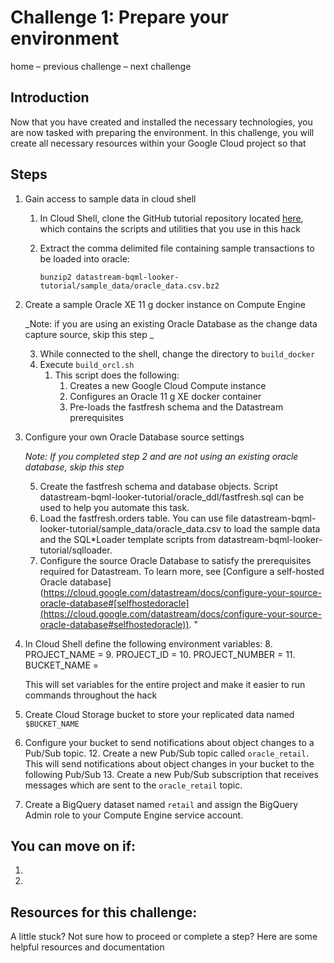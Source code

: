 
# Challenge 1: Prepare your environment 

home – previous challenge – next challenge 


## Introduction

Now that you have created and installed the necessary technologies, you are now tasked with preparing the environment. In this challenge, you will create all necessary resources within your Google Cloud project so that  


## Steps



1. Gain access to sample data in cloud shell 
    1. In Cloud Shell, clone the GitHub tutorial repository located [here](https://github.com/caugusto/datastream-bqml-looker-tutorial.git), which contains the scripts and utilities that you use in this hack 
    2. Extract the comma delimited file containing sample transactions to be loaded into oracle:

        ```
        bunzip2 datastream-bqml-looker-tutorial/sample_data/oracle_data.csv.bz2
        ```


2. Create a sample Oracle XE 11 g docker instance on Compute Engine 

    _Note: if you are using an existing Oracle Database as the change data capture source, skip this step _

    3. While connected to the shell, change the directory to `build_docker`
    4. Execute `build_orcl.sh `
        1. This script does the following: 
            1. Creates a new Google Cloud Compute instance
            2. Configures an Oracle 11 g XE docker container 
            3. Pre-loads the fastfresh schema and the Datastream prerequisites 
3. Configure your own Oracle Database source settings

    _Note: If you completed step 2 and are not using an existing oracle database, skip this step_

    5. Create the fastfresh schema and database objects. Script datastream-bqml-looker-tutorial/oracle\_ddl/fastfresh.sql can be used to help you automate this task.   
    6. Load the fastfresh.orders table. You can use file datastream-bqml-looker-tutorial/sample\_data/oracle\_data.csv to load the sample data and the SQL\*Loader template scripts from datastream-bqml-looker-tutorial/sqlloader.  
    7. Configure the source Oracle Database to satisfy the prerequisites required for Datastream. To learn more, see [Configure a self-hosted Oracle database] (https://cloud.google.com/datastream/docs/configure-your-source-oracle-database#[selfhostedoracle](https://cloud.google.com/datastream/docs/configure-your-source-oracle-database#selfhostedoracle)). "
4. In Cloud Shell define the following environment variables: 
    8. PROJECT\_NAME = 
    9. PROJECT\_ID = 
    10. PROJECT\_NUMBER = 
    11. BUCKET\_NAME = 

    This will set variables for the entire project and make it easier to run commands throughout the hack 

5. Create Cloud Storage bucket to store your replicated data named `$BUCKET_NAME `
6. Configure your bucket to send notifications about object changes to a Pub/Sub topic. 
    12. Create a new Pub/Sub topic called <code>oracle_retail<em>. </em></code>This will send notifications about object changes in your bucket to the following Pub/Sub<em> </em> 
    13. Create a new Pub/Sub subscription that receives messages which are sent to the  <code>oracle_retail</code> topic. 
7. Create a BigQuery dataset named <code>retail</code> and assign the BigQuery Admin role to your Compute Engine service account. 


## You can move on if: 

1.

2.


## Resources for this challenge:

A little stuck? Not sure how to proceed or complete a step? Here are some helpful resources and documentation 
